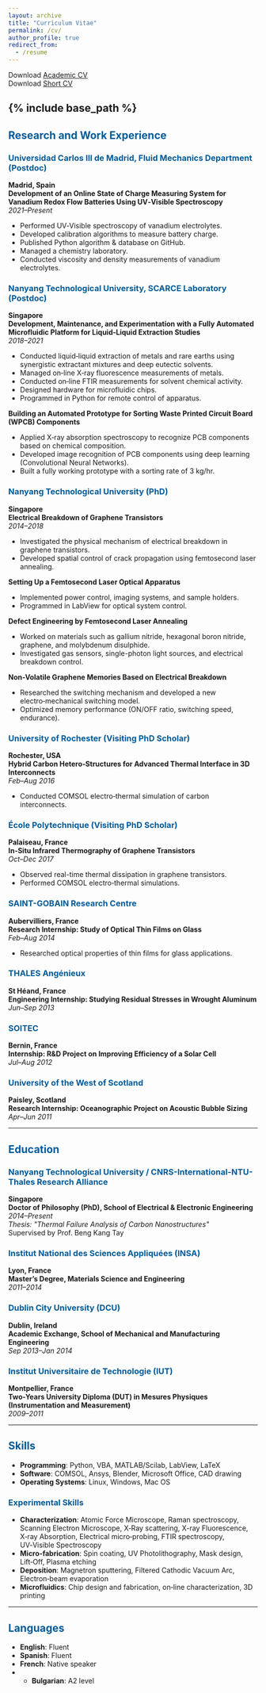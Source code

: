 ```yaml
---
layout: archive
title: "Curriculum Vitae"
permalink: /cv/
author_profile: true
redirect_from:
  - /resume
---
```

Download [Academic CV](https://AngeAM.github.io/files/CV_AngeMaurice.pdf)  
Download [Short CV](https://AngeAM.github.io/files/Short_CV_AngeMaurice.pdf)

{% include base_path %}
---

## <span style="color:#005b99">Research and Work Experience</span>

### <span style="color:#005b99">Universidad Carlos III de Madrid, Fluid Mechanics Department (Postdoc)</span>  
**Madrid, Spain**  
**Development of an Online State of Charge Measuring System for Vanadium Redox Flow Batteries Using UV‑Visible Spectroscopy**  
_2021–Present_

- Performed UV‑Visible spectroscopy of vanadium electrolytes.
- Developed calibration algorithms to measure battery charge.
- Published Python algorithm & database on GitHub.
- Managed a chemistry laboratory.
- Conducted viscosity and density measurements of vanadium electrolytes.

### <span style="color:#005b99">Nanyang Technological University, SCARCE Laboratory (Postdoc)</span>  
**Singapore**  
**Development, Maintenance, and Experimentation with a Fully Automated Microfluidic Platform for Liquid‑Liquid Extraction Studies**  
_2018–2021_

- Conducted liquid‑liquid extraction of metals and rare earths using synergistic extractant mixtures and deep eutectic solvents.
- Managed on‑line X‑ray fluorescence measurements of metals.
- Conducted on‑line FTIR measurements for solvent chemical activity.
- Designed hardware for microfluidic chips.
- Programmed in Python for remote control of apparatus.

**Building an Automated Prototype for Sorting Waste Printed Circuit Board (WPCB) Components**

- Applied X‑ray absorption spectroscopy to recognize PCB components based on chemical composition.
- Developed image recognition of PCB components using deep learning (Convolutional Neural Networks).
- Built a fully working prototype with a sorting rate of 3 kg/hr.

### <span style="color:#005b99">Nanyang Technological University (PhD)</span>  
**Singapore**  
**Electrical Breakdown of Graphene Transistors**  
_2014–2018_

- Investigated the physical mechanism of electrical breakdown in graphene transistors.
- Developed spatial control of crack propagation using femtosecond laser annealing.
  
**Setting Up a Femtosecond Laser Optical Apparatus**

- Implemented power control, imaging systems, and sample holders.
- Programmed in LabView for optical system control.

**Defect Engineering by Femtosecond Laser Annealing**

- Worked on materials such as gallium nitride, hexagonal boron nitride, graphene, and molybdenum disulphide.
- Investigated gas sensors, single-photon light sources, and electrical breakdown control.

**Non-Volatile Graphene Memories Based on Electrical Breakdown**

- Researched the switching mechanism and developed a new electro‑mechanical switching model.
- Optimized memory performance (ON/OFF ratio, switching speed, endurance).

### <span style="color:#005b99">University of Rochester (Visiting PhD Scholar)</span>  
**Rochester, USA**  
**Hybrid Carbon Hetero‑Structures for Advanced Thermal Interface in 3D Interconnects**  
_Feb–Aug 2016_

- Conducted COMSOL electro‑thermal simulation of carbon interconnects.

### <span style="color:#005b99">École Polytechnique (Visiting PhD Scholar)</span>  
**Palaiseau, France**  
**In-Situ Infrared Thermography of Graphene Transistors**  
_Oct–Dec 2017_

- Observed real-time thermal dissipation in graphene transistors.
- Performed COMSOL electro‑thermal simulations.

### <span style="color:#005b99">SAINT-GOBAIN Research Centre</span>  
**Aubervilliers, France**  
**Research Internship: Study of Optical Thin Films on Glass**  
_Feb–Aug 2014_

- Researched optical properties of thin films for glass applications.

### <span style="color:#005b99">THALES Angénieux</span>  
**St Héand, France**  
**Engineering Internship: Studying Residual Stresses in Wrought Aluminum**  
_Jun–Sep 2013_

### <span style="color:#005b99">SOITEC</span>  
**Bernin, France**  
**Internship: R&D Project on Improving Efficiency of a Solar Cell**  
_Jul–Aug 2012_

### <span style="color:#005b99">University of the West of Scotland</span>  
**Paisley, Scotland**  
**Research Internship: Oceanographic Project on Acoustic Bubble Sizing**  
_Apr–Jun 2011_

---

## <span style="color:#005b99">Education</span>

### <span style="color:#005b99">Nanyang Technological University / CNRS-International-NTU-Thales Research Alliance</span>  
**Singapore**  
**Doctor of Philosophy (PhD), School of Electrical & Electronic Engineering**  
_2014–Present_  
*Thesis: "Thermal Failure Analysis of Carbon Nanostructures"*  
Supervised by Prof. Beng Kang Tay

### <span style="color:#005b99">Institut National des Sciences Appliquées (INSA)</span>  
**Lyon, France**  
**Master’s Degree, Materials Science and Engineering**  
_2011–2014_

### <span style="color:#005b99">Dublin City University (DCU)</span>  
**Dublin, Ireland**  
**Academic Exchange, School of Mechanical and Manufacturing Engineering**  
_Sep 2013–Jan 2014_

### <span style="color:#005b99">Institut Universitaire de Technologie (IUT)</span>  
**Montpellier, France**  
**Two-Years University Diploma (DUT) in Mesures Physiques (Instrumentation and Measurement)**  
_2009–2011_

---

## <span style="color:#005b99">Skills</span>

- **Programming**: Python, VBA, MATLAB/Scilab, LabView, LaTeX
- **Software**: COMSOL, Ansys, Blender, Microsoft Office, CAD drawing
- **Operating Systems**: Linux, Windows, Mac OS

### <span style="color:#005b99">Experimental Skills</span>

- **Characterization**: Atomic Force Microscope, Raman spectroscopy, Scanning Electron Microscope, X‑Ray scattering, X-ray Fluorescence, X‑ray Absorption, Electrical micro‑probing, FTIR spectroscopy, UV‑Visible Spectroscopy
- **Micro‑fabrication**: Spin coating, UV Photolithography, Mask design, Lift‑Off, Plasma etching
- **Deposition**: Magnetron sputtering, Filtered Cathodic Vacuum Arc, Electron‑beam evaporation
- **Microfluidics**: Chip design and fabrication, on‑line characterization, 3D printing

---

## <span style="color:#005b99">Languages</span>

- **English**: Fluent
- **Spanish**: Fluent
- **French**: Native speaker
- - **Bulgarian**: A2 level

